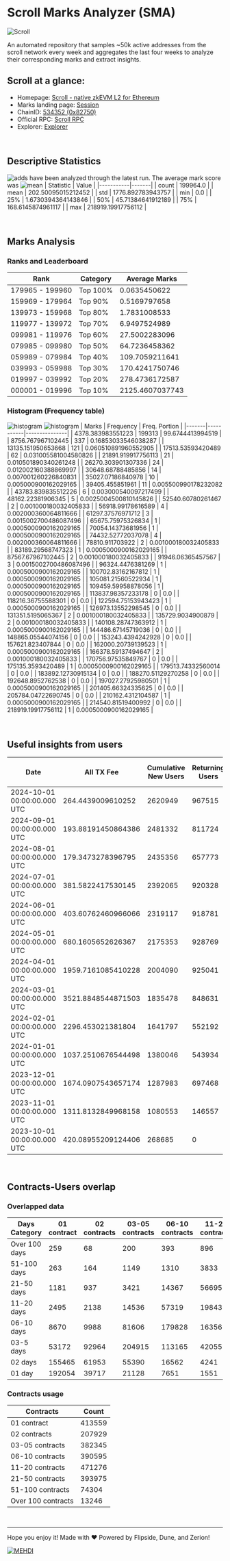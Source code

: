 # Scroll Marks Analyzer (SMA)

![Scroll](https://chain-icons.s3.amazonaws.com/scroll.png)

An automated repository that samples ~50k active addresses from the scroll network every week and aggregates the last four weeks to analyze their corresponding marks and extract insights.

## Scroll at a glance:

* Homepage: [Scroll - native zkEVM L2 for Ethereum](https://scroll.io/)
* Marks landing page: [Session](https://scroll.io/sessions)
* ChainID: [534352 (0x82750)](https://chainlist.org/?search=scroll)
* Official RPC: [Scroll RPC](https://rpc.scroll.io)
* Explorer: [Explorer](https://scrollscan.com)

<br>

## Descriptive Statistics
![adds](https://img.shields.io/badge/199964-addresses-yellow) have been analyzed through the latest run.
The average mark score was ![mean](https://img.shields.io/badge/~-202-yellow)
| Statistic | Value |
|-----------|-------|
| count | 199964.0 |
| mean | 202.50095015212452 |
| std | 1776.892783943757 |
| min | 0.0 |
| 25% | 1.6730394364143846 |
| 50% | 45.71384641912189 |
| 75% | 168.6145874961117 |
| max | 218919.19917756112 |


<br>

## Marks Analysis
### Ranks and Leaderboard
| Rank | Category | Average Marks |
|------|----------|---------------|
| 179965 - 199960 | Top 100% | 0.0635450622 |
| 159969 - 179964 | Top 90% | 0.5169797658 |
| 139973 - 159968 | Top 80% | 1.7831008533 |
| 119977 - 139972 | Top 70% | 6.9497524989 |
| 099981 - 119976 | Top 60% | 27.5002283096 |
| 079985 - 099980 | Top 50% | 64.7236458362 |
| 059989 - 079984 | Top 40% | 109.7059211641 |
| 039993 - 059988 | Top 30% | 170.4241750746 |
| 019997 - 039992 | Top 20% | 278.4736172587 |
| 000001 - 019996 | Top 10% | 2125.4607037743 |


### Histogram (Frequency table)
![histogram](./assets/Histogram.jpeg)
![histogram](./assets/Box.jpeg)
| Marks | Frequency | Freq. Portion |
|-------|-----------|---------------|
| 4378.383983551223 | 199313 | 99.6744413994519 |
| 8756.767967102445 | 337 | 0.16853033546038287 |
| 13135.151950653668 | 121 | 0.060510891960552905 |
| 17513.53593420489 | 62 | 0.031005581004580826 |
| 21891.919917756113 | 21 | 0.010501890340261248 |
| 26270.303901307336 | 24 | 0.012002160388869997 |
| 30648.68788485856 | 14 | 0.007001260226840831 |
| 35027.07186840978 | 10 | 0.005000900162029165 |
| 39405.455851961 | 11 | 0.005500990178232082 |
| 43783.839835512226 | 6 | 0.003000540097217499 |
| 48162.22381906345 | 5 | 0.0025004500810145826 |
| 52540.60780261467 | 2 | 0.001000180032405833 |
| 56918.99178616589 | 4 | 0.002000360064811666 |
| 61297.37576971712 | 3 | 0.0015002700486087496 |
| 65675.75975326834 | 1 | 0.0005000900162029165 |
| 70054.14373681956 | 1 | 0.0005000900162029165 |
| 74432.52772037078 | 4 | 0.002000360064811666 |
| 78810.911703922 | 2 | 0.001000180032405833 |
| 83189.29568747323 | 1 | 0.0005000900162029165 |
| 87567.67967102445 | 2 | 0.001000180032405833 |
| 91946.06365457567 | 3 | 0.0015002700486087496 |
| 96324.4476381269 | 1 | 0.0005000900162029165 |
| 100702.83162167812 | 1 | 0.0005000900162029165 |
| 105081.21560522934 | 1 | 0.0005000900162029165 |
| 109459.59958878056 | 1 | 0.0005000900162029165 |
| 113837.98357233178 | 0 | 0.0 |
| 118216.36755588301 | 0 | 0.0 |
| 122594.75153943423 | 1 | 0.0005000900162029165 |
| 126973.13552298545 | 0 | 0.0 |
| 131351.5195065367 | 2 | 0.001000180032405833 |
| 135729.9034900879 | 2 | 0.001000180032405833 |
| 140108.28747363912 | 1 | 0.0005000900162029165 |
| 144486.67145719036 | 0 | 0.0 |
| 148865.05544074156 | 0 | 0.0 |
| 153243.4394242928 | 0 | 0.0 |
| 157621.823407844 | 0 | 0.0 |
| 162000.20739139523 | 1 | 0.0005000900162029165 |
| 166378.59137494647 | 2 | 0.001000180032405833 |
| 170756.97535849767 | 0 | 0.0 |
| 175135.3593420489 | 1 | 0.0005000900162029165 |
| 179513.74332560014 | 0 | 0.0 |
| 183892.12730915134 | 0 | 0.0 |
| 188270.51129270258 | 0 | 0.0 |
| 192648.8952762538 | 0 | 0.0 |
| 197027.27925980501 | 1 | 0.0005000900162029165 |
| 201405.66324335625 | 0 | 0.0 |
| 205784.04722690745 | 0 | 0.0 |
| 210162.4312104587 | 1 | 0.0005000900162029165 |
| 214540.81519400992 | 0 | 0.0 |
| 218919.19917756112 | 1 | 0.0005000900162029165 |


<br>

## Useful insights from users
| Date | All TX Fee | Cumulative New Users | Returning Users | Total Active Users | Total New Users | TXs |
|------|------------|----------------------|-----------------|--------------------|-----------------|-----|
| 2024-10-01 00:00:00.000 UTC | 264.4439009610252 | 2620949 | 967515 | 1107132 | 139617 | 12287676 |
| 2024-09-01 00:00:00.000 UTC | 193.88191450864386 | 2481332 | 811724 | 857700 | 45976 | 8778952 |
| 2024-08-01 00:00:00.000 UTC | 179.3473278396795 | 2435356 | 657773 | 701064 | 43291 | 8644875 |
| 2024-07-01 00:00:00.000 UTC | 381.5822417530145 | 2392065 | 920328 | 993276 | 72948 | 10253423 |
| 2024-06-01 00:00:00.000 UTC | 403.60762460966066 | 2319117 | 918781 | 1062545 | 143764 | 9628384 |
| 2024-05-01 00:00:00.000 UTC | 680.1605652626367 | 2175353 | 928769 | 1100032 | 171263 | 10995938 |
| 2024-04-01 00:00:00.000 UTC | 1959.7161085410228 | 2004090 | 925041 | 1093653 | 168612 | 8821687 |
| 2024-03-01 00:00:00.000 UTC | 3521.8848544871503 | 1835478 | 848631 | 1042312 | 193681 | 10061465 |
| 2024-02-01 00:00:00.000 UTC | 2296.453021381804 | 1641797 | 552192 | 813943 | 261751 | 7176974 |
| 2024-01-01 00:00:00.000 UTC | 1037.2510676544498 | 1380046 | 543934 | 635997 | 92063 | 4857519 |
| 2023-12-01 00:00:00.000 UTC | 1674.0907543657174 | 1287983 | 697468 | 904898 | 207430 | 4337003 |
| 2023-11-01 00:00:00.000 UTC | 1311.8132849968158 | 1080553 | 146557 | 958425 | 811868 | 4189842 |
| 2023-10-01 00:00:00.000 UTC | 420.08955209124406 | 268685 | 0 | 268685 | 268685 | 1798417 |


<br>

## Contracts-Users overlap

### Overlapped data
| Days Category | 01 contract | 02 contracts | 03-05 contracts | 06-10 contracts | 11-20 contracts | 21-50 contracts | 51-100 contracts | Over 100 contracts | Sum   |
|---------------|-------------|--------------|-----------------|-----------------|-----------------|-----------------|------------------|--------------------|-------|
| Over 100 days | 259 | 68 | 200 | 393 | 896 | 3335 | 6397 | 5863 | 17411 |
| 51-100 days | 263 | 164 | 1149 | 1310 | 3833 | 13546 | 18520 | 4872 | 43657 |
| 21-50 days | 1181 | 937 | 3421 | 14367 | 56695 | 134356 | 36924 | 2314 | 250195 |
| 11-20 days | 2495 | 2138 | 14536 | 57319 | 198437 | 179406 | 10620 | 158 | 465109 |
| 06-10 days | 8670 | 9988 | 81606 | 179828 | 163568 | 53954 | 1650 | 26 | 499290 |
| 03-5 days | 53172 | 92964 | 204915 | 113165 | 42055 | 8348 | 159 | 0 | 514778 |
| 02 days | 155465 | 61953 | 55390 | 16562 | 4241 | 735 | 24 | 0 | 294370 |
| 01 day | 192054 | 39717 | 21128 | 7651 | 1551 | 295 | 10 | 13 | 262419 |

### Contracts usage
| Contracts          | Count   |
|--------------------|---------|
| 01 contract | 413559 |
| 02 contracts | 207929 |
| 03-05 contracts | 382345 |
| 06-10 contracts | 390595 |
| 11-20 contracts | 471276 |
| 21-50 contracts | 393975 |
| 51-100 contracts | 74304 |
| Over 100 contracts | 13246 |


<br>

---
Hope you enjoy it!
Made with ❤️ Powered by Flipside, Dune, and Zerion!

[![MEHDI](https://img.shields.io/badge/M%CE%9EHDI-Zerion-darkblue)](https://flipsidecrypto.xyz/efer/)